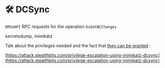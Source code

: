 # 🛠️ DCSync

`DRSUAPI` RPC requests for the operation `DsGetNCChanges`

secretsdump, mimikatz

Talk about the privileges needed and the fact that [they can be granted](../../abusing-aces/granting-genericall.md) : 



[https://attack.stealthbits.com/privilege-escalation-using-mimikatz-dcsync](https://attack.stealthbits.com/privilege-escalation-using-mimikatz-dcsync)

